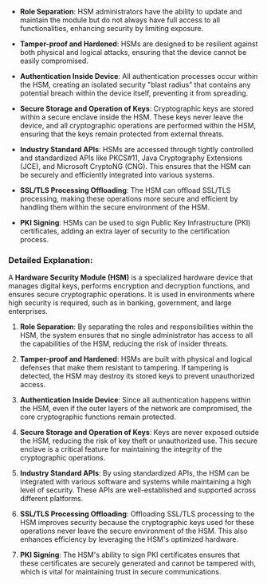 - **Role Separation**: HSM administrators have the ability to update and maintain the module but do not always have full access to all functionalities, enhancing security by limiting exposure.

- **Tamper-proof and Hardened**: HSMs are designed to be resilient against both physical and logical attacks, ensuring that the device cannot be easily compromised.

- **Authentication Inside Device**: All authentication processes occur within the HSM, creating an isolated security "blast radius" that contains any potential breach within the device itself, preventing it from spreading.

- **Secure Storage and Operation of Keys**: Cryptographic keys are stored within a secure enclave inside the HSM. These keys never leave the device, and all cryptographic operations are performed within the HSM, ensuring that the keys remain protected from external threats.

- **Industry Standard APIs**: HSMs are accessed through tightly controlled and standardized APIs like PKCS#11, Java Cryptography Extensions (JCE), and Microsoft CryptoNG (CNG). This ensures that the HSM can be securely and efficiently integrated into various systems.

- **SSL/TLS Processing Offloading**: The HSM can offload SSL/TLS processing, making these operations more secure and efficient by handling them within the secure environment of the HSM.

- **PKI Signing**: HSMs can be used to sign Public Key Infrastructure (PKI) certificates, adding an extra layer of security to the certification process.

### Detailed Explanation:

A **Hardware Security Module (HSM)** is a specialized hardware device that manages digital keys, performs encryption and decryption functions, and ensures secure cryptographic operations. It is used in environments where high security is required, such as in banking, government, and large enterprises.

1. **Role Separation**: By separating the roles and responsibilities within the HSM, the system ensures that no single administrator has access to all the capabilities of the HSM, reducing the risk of insider threats.

2. **Tamper-proof and Hardened**: HSMs are built with physical and logical defenses that make them resistant to tampering. If tampering is detected, the HSM may destroy its stored keys to prevent unauthorized access.

3. **Authentication Inside Device**: Since all authentication happens within the HSM, even if the outer layers of the network are compromised, the core cryptographic functions remain protected.

4. **Secure Storage and Operation of Keys**: Keys are never exposed outside the HSM, reducing the risk of key theft or unauthorized use. This secure enclave is a critical feature for maintaining the integrity of the cryptographic operations.

5. **Industry Standard APIs**: By using standardized APIs, the HSM can be integrated with various software and systems while maintaining a high level of security. These APIs are well-established and supported across different platforms.

6. **SSL/TLS Processing Offloading**: Offloading SSL/TLS processing to the HSM improves security because the cryptographic keys used for these operations never leave the secure environment of the HSM. This also enhances efficiency by leveraging the HSM's optimized hardware.

7. **PKI Signing**: The HSM's ability to sign PKI certificates ensures that these certificates are securely generated and cannot be tampered with, which is vital for maintaining trust in secure communications.
